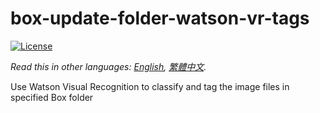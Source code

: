 # box-update-folder-watson-vr-tags
[![License](https://img.shields.io/badge/license-MIT-blue.svg?style=flat)](http://opensource.org/licenses/MIT  "Feel free to contribute.")

*Read this in other languages: [English](README.md), [繁體中文](README.zh-tw.md).*

Use Watson Visual Recognition to classify and tag the image files in specified Box folder

